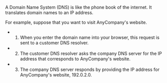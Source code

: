 A Domain Name System (DNS) is like the phone book of the internet. It translates domain names to an IP address.

For example, suppose that you want to visit AnyCompany's website.
- 1. When you enter the domain name into your browser, this request is sent to a customer DNS resolver.
- 2. The customer DNS resolver asks the company DNS server for the IP address that corresponds to AnyCompany's website.
- 3. The company DNS server responds by providing the IP address for AnyCompany's website, 192.0.2.0.